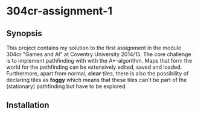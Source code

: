 # 304cr-assignment-1

## Synopsis

This project contains my solution to the first assignment in the module 304cr "Games and AI" at Coventry University 2014/15. The core challenge is to implement pathfinding with with the A\*-algorithm. Maps that form the world for the pathfinding can be
extensively edited, saved and loaded. Furthermore, apart from normal, __clear__ tiles, there is also the possibility of declaring tiles as __foggy__ which means that these tiles can't be part of the (stationary) pathfinding but have to be explored.

## Installation



